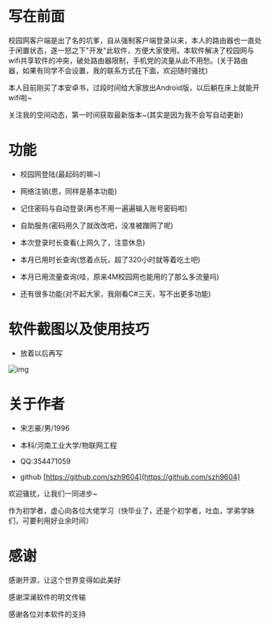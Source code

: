 # 写在前面

校园网客户端是出了名的坑爹，自从强制客户端登录以来，本人的路由器也一直处于闲置状态，遂一怒之下"开发"此软件，方便大家使用。本软件解决了校园网与wifi共享软件的冲突，破处路由器限制，手机党的流量从此不用愁。(关于路由器，如果有同学不会设置，我的联系方式在下面，欢迎随时骚扰)

本人目前刚买了本安卓书，过段时间给大家放出Android版，以后躺在床上就能开wifi啦~

关注我的空间动态，第一时间获取最新版本~(其实是因为我不会写自动更新)

# 功能

- 校园网登陆(最起码的嘛~)

- 网络注销(恩，同样是基本功能)

- 记住密码与自动登录(再也不用一遍遍输入账号密码啦)

- 自助服务(密码用久了就改改吧，没准被蹭网了呢)

- 本次登录时长查看(上网久了，注意休息)

- 本月已用时长查询(悠着点玩，超了320小时就等着吃土吧)

- 本月已用流量查询(哇，原来4M校园网也能用的了那么多流量吗)

- 还有很多功能(对不起大家，我刚看C#三天，写不出更多功能)

# 软件截图以及使用技巧

- 放着以后再写

![img](http://www.jobdeer.com/img/rd.png)

# 关于作者

- 宋志豪/男/1996

- 本科/河南工业大学/物联网工程

- QQ:354471059

- github [https://github.com/szh9604](https://github.com/szh9604)

欢迎骚扰，让我们一同进步~

作为初学者，虚心向各位大佬学习（快毕业了，还是个初学者，吐血，学弟学妹们，可要利用好业余时间）

# 感谢

感谢开源，让这个世界变得如此美好

感谢深澜软件的明文传输

感谢各位对本软件的支持

